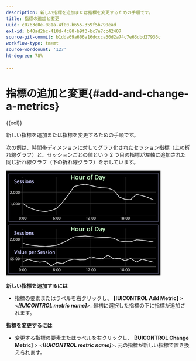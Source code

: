```yaml
---
description: 新しい指標を追加または指標を変更するための手順です。
title: 指標の追加と変更
uuid: c0763e0e-081a-4f00-b655-359f5b790ead
exl-id: b40ad2bc-410d-4c80-b9f3-bc7e7cc42407
source-git-commit: b1dda69a606a16dccca30d2a74c7e63dbd27936c
workflow-type: tm+mt
source-wordcount: '127'
ht-degree: 78%

---
```


# 指標の追加と変更{#add-and-change-a-metrics}

{{eol}}

新しい指標を追加または指標を変更するための手順です。

次の例は、時間帯ディメンョンに対してグラフ化されたセッション指標（上の折れ線グラフ）と、セッションごとの値という 2 つ目の指標が左軸に追加された同じ折れ線グラフ（下の折れ線グラフ）を示しています。

![](assets/vis_Line_AddMetric.png)

**新しい指標を追加するには**

* 指標の要素またはラベルを右クリックし、 **[!UICONTROL Add Metric]** > *&lt;**[!UICONTROL metric name]**>*. 最初に選択した指標の下に指標が追加されます。

**指標を変更するには**

* 変更する指標の要素またはラベルを右クリックし、 **[!UICONTROL Change Metric]** > *&lt;**[!UICONTROL metric name]**>*. 元の指標が新しい指標で置き換えられます。
